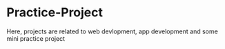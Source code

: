 # Practice-Project
Here, projects are related to web devlopment, app development and some mini practice project
